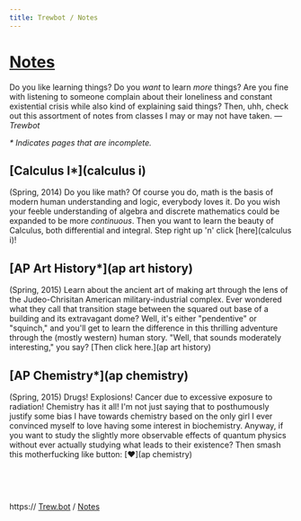 ```yaml
---
title: Trewbot / Notes
---
```


# [Notes](https://trew.moe/notes)
Do you like learning things?
Do you _want_ to learn _more_ things?
Are you fine with listening to someone complain about their loneliness and constant existential crisis while also kind of explaining said things?
Then, uhh, check out this assortment of notes from classes I may or may not have taken.
_&mdash; Trewbot_

_* Indicates pages that are incomplete._

## [Calculus I*](calculus i)
(Spring, 2014)
Do you like math?
Of course you do, math is the basis of modern human understanding and logic, everybody loves it.
Do you wish your feeble understanding of algebra and discrete mathematics could be expanded to be more _continuous_.
Then you want to learn the beauty of Calculus, both differential and integral.
Step right up 'n' click [here](calculus i)!


## [AP Art History*](ap art history)
(Spring, 2015)
Learn about the ancient art of making art through the lens of the Judeo-Chrisitan American military-industrial complex.
Ever wondered what they call that transition stage between the squared out base of a building and its extravagant dome?
Well, it's either "pendentive" or "squinch," and you'll get to learn the difference in this thrilling adventure through the (mostly western) human story.
"Well, that sounds moderately interesting," you say?
[Then click here.](ap art history)

## [AP Chemistry*](ap chemistry)
(Spring, 2015)
Drugs! Explosions! Cancer due to excessive exposure to radiation!
Chemistry has it all!
I'm not just saying that to posthumously justify some bias I have towards chemistry based on the only girl I ever convinced myself to love having some interest in biochemistry.
Anyway, if you want to study the slightly more observable effects of quantum physics without ever actually studying what leads to their existence?
Then smash this motherfucking like button:
[&#x2764;](ap chemistry)

&nbsp;

&nbsp;

https:// [Trew.bot](https://trew.moe) / [Notes](https://trew.moe/notes)
